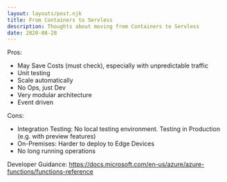```yaml
---
layout: layouts/post.njk
title: From Containers to Servless
description: Thoughts about moving from Containers to Servless
date: 2020-08-28
---
```


Pros:
* May Save Costs (must check), especially with unpredictable traffic
* Unit testing
* Scale automatically
* No Ops, just Dev
* Very modular architecture
* Event driven

Cons:
* Integration Testing: No local testing environment. Testing in Production (e.g. with preview features)
* On-Premises: Harder to deploy to Edge Devices
* No long running operations

Developer Guidance:
https://docs.microsoft.com/en-us/azure/azure-functions/functions-reference

